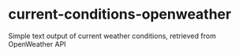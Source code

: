 # current-conditions-openweather
Simple text output of current weather conditions, retrieved from OpenWeather API
